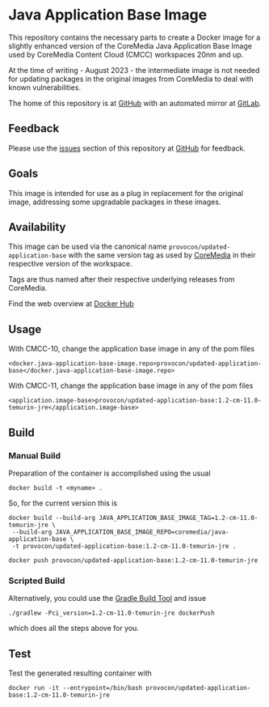 # Java Application Base Image

This repository contains the necessary parts to create a Docker image for a
slightly enhanced version of the CoreMedia Java Application Base Image used
by CoreMedia Content Cloud (CMCC) workspaces 20nm and up.

At the time of writing - August 2023 - the intermediate image is not needed for
updating packages in the original images from CoreMedia to deal with known
vulnerabilities.

The home of this repository is at [GitHub][github] with an automated mirror at
[GitLab][gitlab].

## Feedback

Please use the [issues][issues] section of this repository at [GitHub][github]
for feedback. 

## Goals

This image is intended for use as a plug in replacement for the original
image, addressing some upgradable packages in these images.

## Availability

This image can be used via the canonical name `provocon/updated-application-base`
with the same version tag as used by [CoreMedia][coremedia] in their respective
version of the workspace.

Tags are thus named after their respective underlying releases from CoreMedia.

Find the web overview at [Docker Hub][docker]

## Usage

With CMCC-10, change the application base image in any of the pom files

```
<docker.java-application-base-image.repo>provocon/updated-application-base</docker.java-application-base-image.repo>
```

With CMCC-11, change the application base image in any of the pom files

```
<application.image-base>provocon/updated-application-base:1.2-cm-11.0-temurin-jre</application.image-base>
```

## Build

### Manual Build

Preparation of the container is accomplished using the usual

```
docker build -t <myname> .
```

So, for the current version this is

```
docker build --build-arg JAVA_APPLICATION_BASE_IMAGE_TAG=1.2-cm-11.0-temurin-jre \
 --build-arg JAVA_APPLICATION_BASE_IMAGE_REPO=coremedia/java-application-base \
 -t provocon/updated-application-base:1.2-cm-11.0-temurin-jre .
```

```
docker push provocon/updated-application-base:1.2-cm-11.0-temurin-jre
```

### Scripted Build

Alternatively, you could use the [Gradle Build Tool][gradle] and issue

```
./gradlew -Pci_version=1.2-cm-11.0-temurin-jre dockerPush
```

which does all the steps above for you.


## Test

Test the generated resulting container with

```
docker run -it --entrypoint=/bin/bash provocon/updated-application-base:1.2-cm-11.0-temurin-jre
```

[sencha]: https://www.sencha.com/products/extjs/cmd-download/
[coremedia]: https://www.coremedia.com/
[gitlabci]: https://gitlab.com/
[docker]: https://hub.docker.com/r/provocon/updated-application-base
[issues]: https://github.com/provocon/updated-application-base/issues
[github]: https://github.com/provocon/updated-application-base
[gitlab]: https://gitlab.com/provocon/updated-application-base
[maven]: https://maven.apache.org/
[gradle]: https://gradle.org/

